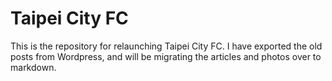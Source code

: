 # Taipei City FC
This is the repository for relaunching Taipei City FC. I have exported the old posts from Wordpress, and will be migrating the articles and photos over to markdown. 
